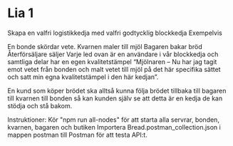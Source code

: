 # Lia 1

Skapa en valfri logistikkedja med valfri godtycklig blockkedja
Exempelvis

En bonde skördar vete.
Kvarnen maler till mjöl
Bagaren bakar bröd
Återförsäljare säljer
Varje led ovan är en användare i vår blockkedja och samtliga delar har en egen kvalitetstämpel “Mjölnaren – Nu har jag tagit emot vetet från bonden och malt vetet till mjöl på det här specifika sättet och satt min egna kvalitetstämpel i den här kedjan”.

En kund som köper brödet ska alltså kunna följa brödet tillbaka till bagaren till kvarnen till bonden så kan kunden själv se att detta är en kedja de kan stödja och stå bakom.

Instruktioner:
Kör "npm run all-nodes" för att starta alla servrar, bonden, kvarnen, bagaren och butiken
Importera Bread.postman_collection.json i mappen postman till Postman för att testa API:t.
